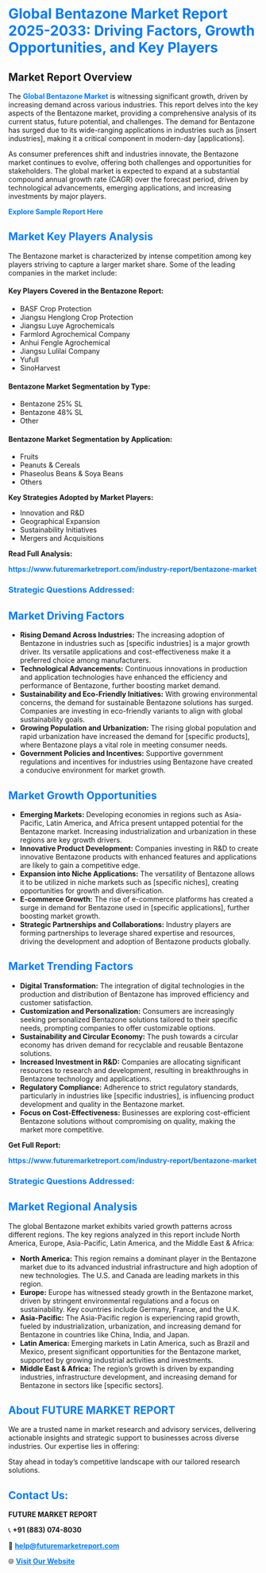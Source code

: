 <h1 style="color: #007BFF;">Global Bentazone Market Report 2025-2033: Driving Factors, Growth Opportunities, and Key Players</h1>

<section id="overview">
<h2>Market Report Overview</h2>
<p>The <a href="https://www.futuremarketreport.com/industry-report/bentazone-market" style="color: #007BFF; text-decoration: none;"><strong>Global Bentazone Market</strong></a> is witnessing significant growth, driven by increasing demand across various industries. This report delves into the key aspects of the Bentazone market, providing a comprehensive analysis of its current status, future potential, and challenges. The demand for Bentazone has surged due to its wide-ranging applications in industries such as [insert industries], making it a critical component in modern-day [applications].</p>
<p>As consumer preferences shift and industries innovate, the Bentazone market continues to evolve, offering both challenges and opportunities for stakeholders. The global market is expected to expand at a substantial compound annual growth rate (CAGR) over the forecast period, driven by technological advancements, emerging applications, and increasing investments by major players.</p>
</section>

<section id="overview">
<p><a href="https://www.futuremarketreport.com/request-sample/reportId=83834" style="color: #007BFF; text-decoration: none;"><strong>Explore Sample Report Here</strong></a></p>
</section>

<section id="key-players">
<h2 style="color: #007BFF;">Market Key Players Analysis</h2>
<p>The Bentazone market is characterized by intense competition among key players striving to capture a larger market share. Some of the leading companies in the market include:</p>
<h4>Key Players Covered in the Bentazone Report:</h4>
<ul><li>BASF Crop Protection</li><li>Jiangsu Henglong Crop Protection</li><li>Jiangsu Luye Agrochemicals</li><li>Farmlord Agrochemical Company</li><li>Anhui Fengle Agrochemical</li><li>Jiangsu Lulilai Company</li><li>Yufull</li><li>SinoHarvest</li></ul>
<h4>Bentazone Market Segmentation by Type:</h4>
<ul><li>Bentazone 25% SL</li><li>Bentazone 48% SL</li><li>Other</li></ul>

<h4>Bentazone Market Segmentation by Application:</h4>
<ul><li>Fruits</li><li>Peanuts &amp; Cereals</li><li>Phaseolus Beans &amp; Soya Beans</li><li>Others</li></ul>
<p><strong>Key Strategies Adopted by Market Players:</strong></p>
<ul>
<li>Innovation and R&D</li>
<li>Geographical Expansion</li>
<li>Sustainability Initiatives</li>
<li>Mergers and Acquisitions</li>
</ul>
</section>

<section>
<p><strong>Read Full Analysis: </strong></p><a href="https://www.futuremarketreport.com/industry-report/bentazone-market" style="color: #007BFF; text-decoration: none;"><strong>https://www.futuremarketreport.com/industry-report/bentazone-market</strong></a>
<h3 style="color: #007BFF;">Strategic Questions Addressed:</h3>
</section>

<section id="driving-factors">
<h2 style="color: #007BFF;">Market Driving Factors</h2>
<ul>
<li><strong>Rising Demand Across Industries:</strong> The increasing adoption of Bentazone in industries such as [specific industries] is a major growth driver. Its versatile applications and cost-effectiveness make it a preferred choice among manufacturers.</li>
<li><strong>Technological Advancements:</strong> Continuous innovations in production and application technologies have enhanced the efficiency and performance of Bentazone, further boosting market demand.</li>
<li><strong>Sustainability and Eco-Friendly Initiatives:</strong> With growing environmental concerns, the demand for sustainable Bentazone solutions has surged. Companies are investing in eco-friendly variants to align with global sustainability goals.</li>
<li><strong>Growing Population and Urbanization:</strong> The rising global population and rapid urbanization have increased the demand for [specific products], where Bentazone plays a vital role in meeting consumer needs.</li>
<li><strong>Government Policies and Incentives:</strong> Supportive government regulations and incentives for industries using Bentazone have created a conducive environment for market growth.</li>
</ul>
</section>

<section id="growth-opportunities">
<h2 style="color: #007BFF;">Market Growth Opportunities</h2>
<ul>
<li><strong>Emerging Markets:</strong> Developing economies in regions such as Asia-Pacific, Latin America, and Africa present untapped potential for the Bentazone market. Increasing industrialization and urbanization in these regions are key growth drivers.</li>
<li><strong>Innovative Product Development:</strong> Companies investing in R&D to create innovative Bentazone products with enhanced features and applications are likely to gain a competitive edge.</li>
<li><strong>Expansion into Niche Applications:</strong> The versatility of Bentazone allows it to be utilized in niche markets such as [specific niches], creating opportunities for growth and diversification.</li>
<li><strong>E-commerce Growth:</strong> The rise of e-commerce platforms has created a surge in demand for Bentazone used in [specific applications], further boosting market growth.</li>
<li><strong>Strategic Partnerships and Collaborations:</strong> Industry players are forming partnerships to leverage shared expertise and resources, driving the development and adoption of Bentazone products globally.</li>
</ul>
</section>

<section id="trending-factors">
<h2 style="color: #007BFF;">Market Trending Factors</h2>
<ul>
<li><strong>Digital Transformation:</strong> The integration of digital technologies in the production and distribution of Bentazone has improved efficiency and customer satisfaction.</li>
<li><strong>Customization and Personalization:</strong> Consumers are increasingly seeking personalized Bentazone solutions tailored to their specific needs, prompting companies to offer customizable options.</li>
<li><strong>Sustainability and Circular Economy:</strong> The push towards a circular economy has driven demand for recyclable and reusable Bentazone solutions.</li>
<li><strong>Increased Investment in R&D:</strong> Companies are allocating significant resources to research and development, resulting in breakthroughs in Bentazone technology and applications.</li>
<li><strong>Regulatory Compliance:</strong> Adherence to strict regulatory standards, particularly in industries like [specific industries], is influencing product development and quality in the Bentazone market.</li>
<li><strong>Focus on Cost-Effectiveness:</strong> Businesses are exploring cost-efficient Bentazone solutions without compromising on quality, making the market more competitive.</li>
</ul>
</section>

<section>
<p><strong>Get Full Report: </strong></p><a href="https://www.futuremarketreport.com/industry-report/bentazone-market" style="color: #007BFF; text-decoration: none;"><strong>https://www.futuremarketreport.com/industry-report/bentazone-market</strong></a>
<h3 style="color: #007BFF;">Strategic Questions Addressed:</h3>
</section>


<section id="regional-analysis">
<h2 style="color: #007BFF;">Market Regional Analysis</h2>
<p>The global Bentazone market exhibits varied growth patterns across different regions. The key regions analyzed in this report include North America, Europe, Asia-Pacific, Latin America, and the Middle East & Africa:</p>
<ul>
<li><strong>North America:</strong> This region remains a dominant player in the Bentazone market due to its advanced industrial infrastructure and high adoption of new technologies. The U.S. and Canada are leading markets in this region.</li>
<li><strong>Europe:</strong> Europe has witnessed steady growth in the Bentazone market, driven by stringent environmental regulations and a focus on sustainability. Key countries include Germany, France, and the U.K.</li>
<li><strong>Asia-Pacific:</strong> The Asia-Pacific region is experiencing rapid growth, fueled by industrialization, urbanization, and increasing demand for Bentazone in countries like China, India, and Japan.</li>
<li><strong>Latin America:</strong> Emerging markets in Latin America, such as Brazil and Mexico, present significant opportunities for the Bentazone market, supported by growing industrial activities and investments.</li>
<li><strong>Middle East & Africa:</strong> The region’s growth is driven by expanding industries, infrastructure development, and increasing demand for Bentazone in sectors like [specific sectors].</li>
</ul>
</section>

<footer>
<h2 style="color: #007BFF;">About FUTURE MARKET REPORT</h2>
<p>We are a trusted name in market research and advisory services, delivering actionable insights and strategic support to businesses across diverse industries. Our expertise lies in offering:</p>

<p>Stay ahead in today’s competitive landscape with our tailored research solutions.</p>

<h2 style="color: #007BFF;">Contact Us:</h2>
<p><strong>FUTURE MARKET REPORT</strong></p>
<p>📞 <strong>+91 (883) 074-8030</strong></p>
<p>📧 <strong><a href="mailto:help@futuremarketreport.com" style="color: #007BFF;">help@futuremarketreport.com</a></strong></p>
<p>🌐 <strong><a href="https://www.futuremarketreport.com/" style="color: #007BFF;">Visit Our Website</a></strong></p>
</footer>